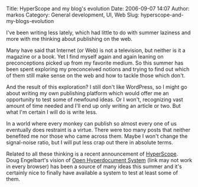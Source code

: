 Title: HyperScope and my blog's evolution
Date: 2006-09-07 14:07
Author: markos
Category: General development, UI, Web
Slug: hyperscope-and-my-blogs-evolution

I've been writing less lately, which had little to do with summer
laziness and more with me thinking about publishing on the web.

Many have said that Internet (or Web) is not a television, but neither
is it a magazine or a book. Yet I find myself again and again leaning on
preconceptions picked up from my favorite medium. So this summer has
been spent exploring my preconceived notions and trying to find out
which of them still make sense on the web and how to tackle those which
don't.

And the result of this exploration? I still don't like WordPress, so I
might go about writing my own publishing platform which would offer me
an opportunity to test some of newfound ideas. Or I won't, recognizing
vast amount of time needed and I'll end up only writing an article or
two. But what I'm certain I will do is write less.

In a world where every monkey can publish so almost every one of us
eventually does restraint is a virtue. There were too many posts that
neither benefited me nor those who came across them. Maybe I won't
change the signal-noise ratio, but I will put less crap out there in
absolute terms.

Related to all these thinking is a recent announcement of
[HyperScope](http://hyperscope.org/). Doug Engelbart's vision of [Open
Hyperdocument
System](http://hyperscope.org/hyperscope/src/demos/augment-132082.opml)
(link may not work in every browser) has been a source of many ideas
this summer and it's certainly nice to finally have available a system
to test at least some of them.

